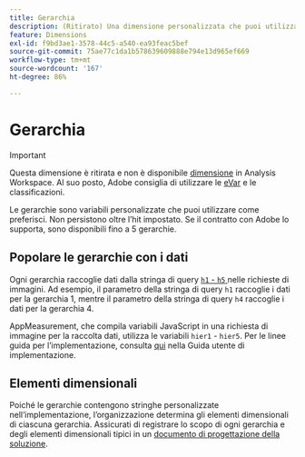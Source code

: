 ```yaml
---
title: Gerarchia
description: (Ritirato) Una dimensione personalizzata che puoi utilizzare nei rapporti.
feature: Dimensions
exl-id: f9bd3ae1-3578-44c5-a540-ea93feac5bef
source-git-commit: 75ae77c1da1b578639609888e794e13d965ef669
workflow-type: tm+mt
source-wordcount: '167'
ht-degree: 86%

---
```


# Gerarchia

>[!IMPORTANT]
>
>Questa dimensione è ritirata e non è disponibile [dimensione](overview.md) in Analysis Workspace. Al suo posto, Adobe consiglia di utilizzare le [eVar](evar.md) e le classificazioni.

Le gerarchie sono variabili personalizzate che puoi utilizzare come preferisci. Non persistono oltre l’hit impostato. Se il contratto con Adobe lo supporta, sono disponibili fino a 5 gerarchie.

## Popolare le gerarchie con i dati

Ogni gerarchia raccoglie dati dalla stringa di query [`h1` - `h5` ](/help/implement/validate/query-parameters.md) nelle richieste di immagini. Ad esempio, il parametro della stringa di query `h1` raccoglie i dati per la gerarchia 1, mentre il parametro della stringa di query `h4` raccoglie i dati per la gerarchia 4.

AppMeasurement, che compila variabili JavaScript in una richiesta di immagine per la raccolta dati, utilizza le variabili `hier1` - `hier5`. Per le linee guida per l’implementazione, consulta [qui](/help/implement/vars/page-vars/hier.md) nella Guida utente di implementazione.

## Elementi dimensionali

Poiché le gerarchie contengono stringhe personalizzate nell’implementazione, l’organizzazione determina gli elementi dimensionali di ciascuna gerarchia. Assicurati di registrare lo scopo di ogni gerarchia e degli elementi dimensionali tipici in un [documento di progettazione della soluzione](/help/implement/prepare/solution-design.md).
